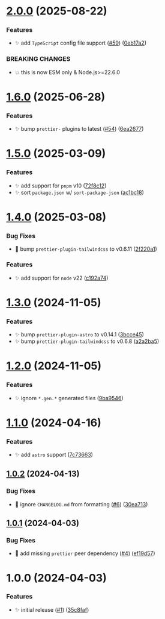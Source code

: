 # [2.0.0](https://github.com/jimmy-guzman/prettier-config/compare/v1.6.0...v2.0.0) (2025-08-22)


### Features

* ✨ add `TypeScript` config file support ([#59](https://github.com/jimmy-guzman/prettier-config/issues/59)) ([0eb17a2](https://github.com/jimmy-guzman/prettier-config/commit/0eb17a2a01e5c2bb599ae19bc69b6916941b6f86))


### BREAKING CHANGES

* 💥 this is now ESM only & Node.js>=22.6.0

# [1.6.0](https://github.com/jimmy-guzman/prettier-config/compare/v1.5.0...v1.6.0) (2025-06-28)


### Features

* ✨ bump `prettier-` plugins to latest ([#54](https://github.com/jimmy-guzman/prettier-config/issues/54)) ([6ea2677](https://github.com/jimmy-guzman/prettier-config/commit/6ea2677014177a1b00b3e4e1c318f5fa31710851))

# [1.5.0](https://github.com/jimmy-guzman/prettier-config/compare/v1.4.0...v1.5.0) (2025-03-09)


### Features

* ✨ add support for `pnpm` v10 ([72f8c12](https://github.com/jimmy-guzman/prettier-config/commit/72f8c1243a14a3da0fbaa17c139c4dc2b52c33db))
* ✨ sort `package.json` w/ `sort-package-json` ([ac1bc18](https://github.com/jimmy-guzman/prettier-config/commit/ac1bc18569013e8fa538a620ad40fde70597e2c3))

# [1.4.0](https://github.com/jimmy-guzman/prettier-config/compare/v1.3.0...v1.4.0) (2025-03-08)


### Bug Fixes

* 🐛 bump `prettier-plugin-tailwindcss` to v0.6.11 ([2f220a1](https://github.com/jimmy-guzman/prettier-config/commit/2f220a1b21fc19ca3e0c921a9529a716a317a783))


### Features

* ✨ add support for `node` v22 ([c192a74](https://github.com/jimmy-guzman/prettier-config/commit/c192a74851bf4c274562d2e8dcf7313cae22567f))

# [1.3.0](https://github.com/jimmy-guzman/prettier-config/compare/v1.2.0...v1.3.0) (2024-11-05)


### Features

* ✨ bump `prettier-plugin-astro` to v0.14.1 ([3bcce45](https://github.com/jimmy-guzman/prettier-config/commit/3bcce459855ce996801c61a48050fca528382345))
* ✨ bump `prettier-plugin-tailwindcss` to v0.6.8 ([a2a2ba5](https://github.com/jimmy-guzman/prettier-config/commit/a2a2ba587e26e290018c108248df8fcad0a1d106))

# [1.2.0](https://github.com/jimmy-guzman/prettier-config/compare/v1.1.0...v1.2.0) (2024-11-05)


### Features

* ✨ ignore `*.gen.*` generated files ([9ba9546](https://github.com/jimmy-guzman/prettier-config/commit/9ba9546eef3cba9116723df2ac81807731b685bf))

# [1.1.0](https://github.com/jimmy-guzman/prettier-config/compare/v1.0.2...v1.1.0) (2024-04-16)


### Features

* ✨ add `astro` support ([7c73663](https://github.com/jimmy-guzman/prettier-config/commit/7c73663b867be1729a2253bdeb8fa0ac19923c69))

## [1.0.2](https://github.com/jimmy-guzman/prettier-config/compare/v1.0.1...v1.0.2) (2024-04-13)


### Bug Fixes

* 🐛 ignore `CHANGELOG.md` from formatting ([#6](https://github.com/jimmy-guzman/prettier-config/issues/6)) ([30ea713](https://github.com/jimmy-guzman/prettier-config/commit/30ea713eaf68c96f96c3a7e95c64723577f3049f))

## [1.0.1](https://github.com/jimmy-guzman/prettier-config/compare/v1.0.0...v1.0.1) (2024-04-03)


### Bug Fixes

* 🐛 add missing `prettier` peer dependency ([#4](https://github.com/jimmy-guzman/prettier-config/issues/4)) ([ef19d57](https://github.com/jimmy-guzman/prettier-config/commit/ef19d572e1014bd9a55f727adce60995645390cc))

# 1.0.0 (2024-04-03)


### Features

* ✨ initial release ([#1](https://github.com/jimmy-guzman/prettier-config/issues/1)) ([35c8faf](https://github.com/jimmy-guzman/prettier-config/commit/35c8faf7b483ac885c3791b8654ed591c09e2952))
